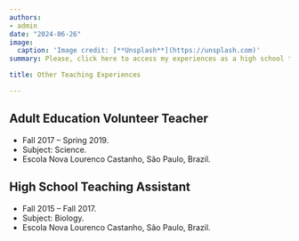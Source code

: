 ```yaml
---
authors:
- admin
date: "2024-06-26"
image:
  caption: 'Image credit: [**Unsplash**](https://unsplash.com)'
summary: Please, click here to access my experiences as a high school teaching assistant and as a volunteer teacher in adult education.

title: Other Teaching Experiences

---
```


## Adult Education Volunteer Teacher

 - Fall 2017 – Spring 2019.
 - Subject: Science. 
 - Escola Nova Lourenco Castanho, São Paulo, Brazil.

## High School Teaching Assistant

 - Fall 2015 – Fall 2017.
 - Subject: Biology. 
 - Escola Nova Lourenco Castanho, São Paulo, Brazil.


